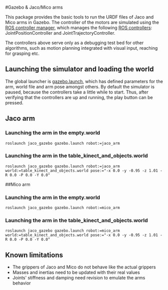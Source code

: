 #Gazebo & Jaco/Mico arms

This package provides the basic tools to run the URDF files of Jaco and Mico arms in Gazebo. The controller of the motors are simulated using the [ROS controller manager](http://wiki.ros.org/controller_manager), which manages the following [ROS controllers](http://wiki.ros.org/ros_controllers): JointPositionController and JointTrajectoryController.

The controllers above serve only as a debugging test bed for other algorithms, such as motion planning integrated with visual input, reaching for grasping etc.

## Launching the simulator and loading the world

The global launcher is [gazebo.launch](launch/gazebo.launch), which has defined parameters for the arm, world file and arm pose amongst others. By default the simulator is paused, because the controllers take a little while to start. Thus, after verifying that the controllers are up and running, the play button can be pressed.

## Jaco arm

### Launching the arm in the empty.world

    roslaunch jaco_gazebo gazebo.launch robot:=jaco_arm

### Launching the arm in the table_kinect_and_objects.world

    roslaunch jaco_gazebo gazebo.launch robot:=jaco_arm world:=table_kinect_and_objects.world pose:="-x 0.0 -y -0.95 -z 1.01 -R 0.0 -P 0.0 -Y 0.0"

##Mico arm

### Launching the arm in the empty.world

    roslaunch jaco_gazebo gazebo.launch robot:=mico_arm

### Launching the arm in the table_kinect_and_objects.world

    roslaunch jaco_gazebo gazebo.launch robot:=mico_arm world:=table_kinect_and_objects.world pose:="-x 0.0 -y -0.95 -z 1.01 -R 0.0 -P 0.0 -Y 0.0"

## Known limitations

* The grippers of Jaco and Mico do not behave like the actual grippers
* Masses and inertias need to be updated with their real values
* Joints' stiffness and damping need revision to emulate the arms behavior
